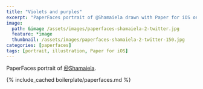 ```yaml
---
title: "Violets and purples"
excerpt: "PaperFaces portrait of @Shamaiela drawn with Paper for iOS on an iPad."
image: 
  path: &image /assets/images/paperfaces-shamaiela-2-twitter.jpg 
  feature: *image
  thumbnail: /assets/images/paperfaces-shamaiela-2-twitter-150.jpg
categories: [paperfaces]
tags: [portrait, illustration, Paper for iOS]
---
```


PaperFaces portrait of [@Shamaiela](https://twitter.com/Shamaiela).

{% include_cached boilerplate/paperfaces.md %}
